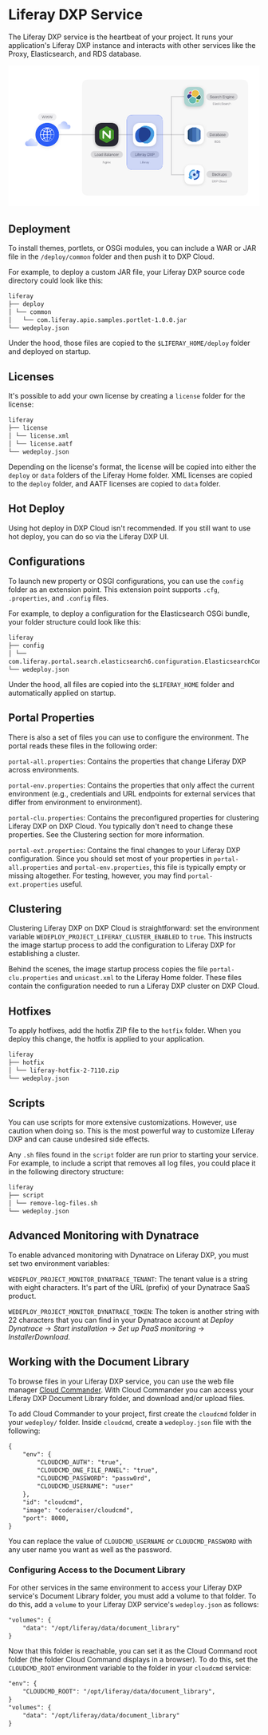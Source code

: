 # Liferay DXP Service [](id=liferay-dxp-service)

The Liferay DXP service is the heartbeat of your project. It runs your 
application's Liferay DXP instance and interacts with other services like the 
Proxy, Elasticsearch, and RDS database. 

![Figure 1: The Liferay DXP service is one of several services available in DXP Cloud.](../../images/services-dxp.png)

## Deployment [](id=deployment)

To install themes, portlets, or OSGi modules, you can include a WAR or JAR file
in the `/deploy/common` folder and then push it to DXP Cloud.

For example, to deploy a custom JAR file, your Liferay DXP source code directory 
could look like this:

    liferay
    ├── deploy
    │ └── common
    │   └── com.liferay.apio.samples.portlet-1.0.0.jar
    └── wedeploy.json

Under the hood, those files are copied to the `$LIFERAY_HOME/deploy` folder and 
deployed on startup. 

## Licenses [](id=licenses)

It's possible to add your own license by creating a `license` folder for the 
license: 

    liferay
    ├── license
    │ └── license.xml
    │ └── license.aatf
    └── wedeploy.json

Depending on the license's format, the license will be copied into either the 
`deploy` or `data` folders of the Liferay Home folder. XML licenses are copied 
to the `deploy` folder, and AATF licenses are copied to `data` folder. 

## Hot Deploy [](id=hot-deploy)

Using hot deploy in DXP Cloud isn't recommended. If you still want to use hot 
deploy, you can do so via the Liferay DXP UI. 

## Configurations [](id=configurations)

To launch new property or OSGI configurations, you can use the `config` folder 
as an extension point. This extension point supports `.cfg`, `.properties`, and
`.config` files.

For example, to deploy a configuration for the Elasticsearch OSGi bundle, your 
folder structure could look like this: 

    liferay
    ├── config
    │ └── com.liferay.portal.search.elasticsearch6.configuration.ElasticsearchConfiguration.config
    └── wedeploy.json

Under the hood, all files are copied into the `$LIFERAY_HOME` folder and 
automatically applied on startup. 

## Portal Properties [](id=portal-properties)

There is also a set of files you can use to configure the environment. The 
portal reads these files in the following order: 

`portal-all.properties`: Contains the properties that change Liferay DXP across 
environments.

`portal-env.properties`: Contains the properties that only affect the current 
environment (e.g., credentials and URL endpoints for external services that 
differ from environment to environment).

`portal-clu.properties`: Contains the preconfigured properties for clustering
Liferay DXP on DXP Cloud. You typically don't need to change these properties. 
See the Clustering section for more information. 

`portal-ext.properties`: Contains the final changes to your Liferay DXP 
configuration. Since you should set most of your properties in 
`portal-all.properties` and `portal-env.properties`, this file is typically 
empty or missing altogether. For testing, however, you may find 
`portal-ext.properties` useful. 

## Clustering [](id=clustering)

Clustering Liferay DXP on DXP Cloud is straightforward: set the environment 
variable `WEDEPLOY_PROJECT_LIFERAY_CLUSTER_ENABLED` to `true`. This instructs 
the image startup process to add the configuration to Liferay DXP for 
establishing a cluster. 

Behind the scenes, the image startup process copies the file 
`portal-clu.properties` and `unicast.xml` to the Liferay Home folder. These 
files contain the configuration needed to run a Liferay DXP cluster on DXP 
Cloud. 

## Hotfixes [](id=hotfixes)

To apply hotfixes, add the hotfix ZIP file to the `hotfix` folder. When you 
deploy this change, the hotfix is applied to your application.

    liferay
    ├── hotfix
    │ └── liferay-hotfix-2-7110.zip
    └── wedeploy.json

## Scripts [](id=scripts)

You can use scripts for more extensive customizations. However, use caution when 
doing so. This is the most powerful way to customize Liferay DXP and can cause 
undesired side effects. 

Any `.sh` files found in the `script` folder are run prior to starting your 
service. For example, to include a script that removes all log files, you could 
place it in the following directory structure: 

    liferay
    ├── script
    │ └── remove-log-files.sh
    └── wedeploy.json

## Advanced Monitoring with Dynatrace [](id=advanced-monitoring-with-dynatrace)

To enable advanced monitoring with Dynatrace on Liferay DXP, you must set two
environment variables: 

`WEDEPLOY_PROJECT_MONITOR_DYNATRACE_TENANT`: The tenant value is a string with 
eight characters. It's part of the URL (prefix) of your Dynatrace SaaS product. 

`WEDEPLOY_PROJECT_MONITOR_DYNATRACE_TOKEN`: The token is another string with 22 
characters that you can find in your Dynatrace account at *Deploy Dynatrace* 
&rarr; *Start installation* &rarr; *Set up PaaS monitoring* &rarr; 
*InstallerDownload*. 

## Working with the Document Library

To browse files in your Liferay DXP service, you can use the web file manager 
[Cloud Commander](http://cloudcmd.io/). With Cloud Commander you can access your 
Liferay DXP Document Library folder, and download and/or upload files. 

To add Cloud Commander to your project, first create the `cloudcmd` folder in 
your `wedeploy/` folder. Inside `cloudcmd`, create a `wedeploy.json` file with 
the following: 

    {
        "env": {
            "CLOUDCMD_AUTH": "true",
            "CLOUDCMD_ONE_FILE_PANEL": "true",
            "CLOUDCMD_PASSWORD": "passw0rd",
            "CLOUDCMD_USERNAME": "user"
        },
        "id": "cloudcmd",
        "image": "coderaiser/cloudcmd",
        "port": 8000,
    }

You can replace the value of `CLOUDCMD_USERNAME` or `CLOUDCMD_PASSWORD` with any 
user name you want as well as the password. 

### Configuring Access to the Document Library

For other services in the same environment to access your Liferay DXP service's 
Document Library folder, you must add a volume to that folder. To do this, add a 
`volume` to your Liferay DXP service's `wedeploy.json` as follows: 

    "volumes": {
        "data": "/opt/liferay/data/document_library"
    }

Now that this folder is reachable, you can set it as the Cloud Command root 
folder (the folder Cloud Command displays in a browser). To do this, set the 
`CLOUDCMD_ROOT` environment variable to the folder in your `cloudcmd` service: 

    "env": {
        "CLOUDCMD_ROOT": "/opt/liferay/data/document_library",
    }
    "volumes": {
        "data": "/opt/liferay/data/document_library"
    }
